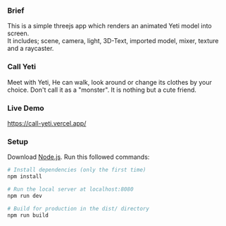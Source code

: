 ### Brief

This is a simple threejs app which renders an animated Yeti model into screen. \
It includes; scene, camera, light, 3D-Text, imported model, mixer, texture and a raycaster.


### Call Yeti

Meet with Yeti,
He can walk, look around or change its clothes by your choice. Don't call it as a "monster". It is nothing but a cute friend.

### Live Demo

https://call-yeti.vercel.app/

### Setup

Download [Node.js](https://nodejs.org/en/download/).
Run this followed commands:

```bash
# Install dependencies (only the first time)
npm install

# Run the local server at localhost:8080
npm run dev

# Build for production in the dist/ directory
npm run build
```
